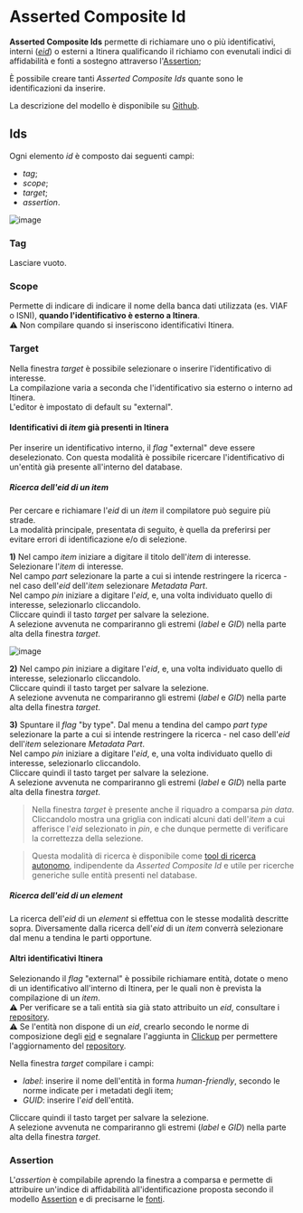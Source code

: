 # Asserted Composite Id

**Asserted Composite Ids** permette di richiamare uno o più identificativi, interni ([_eid_](identifiers.md)) o esterni a Itinera qualificando il richiamo con evenutali indici di affidabilità e fonti a sostegno attraverso l'[Assertion](Assertion_Brick.md);  

È possibile creare tanti _Asserted Composite Ids_ quante sono le identificazioni da inserire.  

La descrizione del modello è disponibile su [Github](https://github.com/vedph/cadmus-bricks-shell/blob/master/projects/myrmidon/cadmus-refs-asserted-ids/README.md#asserted-composite-id).  

## Ids

Ogni elemento _id_ è composto dai seguenti campi:  
* _tag_;
* _scope_;  
* _target_;
* _assertion_.

![image](https://github.com/petrarchsitinera/linee-guida/assets/123007762/818301a7-f4a2-446b-bd06-78b2a681a283)

### Tag
Lasciare vuoto.

### Scope
Permette di indicare di indicare il nome della banca dati utilizzata (es. VIAF o ISNI), **quando l'identificativo è esterno a Itinera**.    
⚠️ Non compilare quando si inseriscono identificativi Itinera.

### Target
Nella finestra _target_ è possibile selezionare o inserire l'identificativo di interesse.  
La compilazione varia a seconda che l'identificativo sia esterno o interno ad Itinera.  
L'editor è impostato di default su "external".  

#### Identificativi di _item_ già presenti in Itinera
Per inserire un identificativo interno, il _flag_ "external" deve essere deselezionato.
Con questa modalità è possibile ricercare l'identificativo di un'entità già presente all'interno del database.

##### Ricerca dell'_eid_ di un _item_
Per cercare e richiamare l'_eid_ di un _item_ il compilatore può seguire più strade.  
La modalità principale, presentata di seguito, è quella da preferirsi per evitare errori di identificazione e/o di selezione.

**1)** Nel campo _item_ iniziare a digitare il titolo dell'_item_ di interesse.  
Selezionare l'_item_ di interesse.  
Nel campo _part_ selezionare la parte a cui si intende restringere la ricerca - nel caso dell'_eid_ dell'_item_ selezionare _Metadata Part_.  
Nel campo _pin_ iniziare a digitare l'_eid_, e, una volta individuato quello di interesse, selezionarlo cliccandolo.  
Cliccare quindi il tasto _target_ per salvare la selezione.  
A selezione avvenuta ne compariranno gli estremi (_label_ e _GID_) nella parte alta della finestra _target_.  

![image](https://github.com/petrarchsitinera/linee-guida/assets/123007762/c0c83618-b29a-4393-955a-0183e7d1573e)

**2)** Nel campo _pin_ iniziare a digitare l'_eid_, e, una volta individuato quello di interesse, selezionarlo cliccandolo.  
Cliccare quindi il tasto target per salvare la selezione.  
A selezione avvenuta ne compariranno gli estremi (_label_ e _GID_) nella parte alta della finestra _target_.  

**3)** Spuntare il _flag_ "by type".
Dal menu a tendina del campo _part type_ selezionare la parte a cui si intende restringere la ricerca - nel caso dell'_eid_ dell'_item_ selezionare _Metadata Part_.    
Nel campo _pin_ iniziare a digitare l'_eid_, e, una volta individuato quello di interesse, selezionarlo cliccandolo.  
Cliccare quindi il tasto target per salvare la selezione.  
A selezione avvenuta ne compariranno gli estremi (_label_ e _GID_) nella parte alta della finestra _target_.  

> Nella finestra _target_ è presente anche il riquadro a comparsa _pin data_. Cliccandolo mostra una griglia con indicati alcuni dati dell'_item_ a cui afferisce l'_eid_ selezionato in _pin_, e che dunque permette di verificare la correttezza della selezione.

> Questa modalità di ricerca è disponibile come [tool di ricerca autonomo](lookup_tool.md), indipendente da _Asserted Composite Id_ e utile per ricerche generiche sulle entità presenti nel database.  


##### Ricerca dell'_eid_ di un _element_
La ricerca dell'_eid_ di un _element_ si effettua con le stesse modalità descritte sopra. Diversamente dalla ricerca dell'_eid_ di un _item_ converrà selezionare dal menu a tendina le parti opportune.  

#### Altri identificativi Itinera
Selezionando il _flag_ "external" è possibile richiamare entità, dotate o meno di un identificativo all'interno di Itinera, per le quali non è prevista la compilazione di un _item_.  
⚠️ Per verificare se a tali entità sia già stato attribuito un _eid_, consultare i [repository](repository.md).  
⚠️ Se l'entità non dispone di un _eid_, crearlo secondo le norme di composizione degli [eid](identifiers.md) e segnalare l'aggiunta in [Clickup](https://app.clickup.com/) per permettere l'aggiornamento del [repository](repository.md).   

Nella finestra _target_ compilare i campi:
* _label_: inserire il nome dell'entità in forma _human-friendly_, secondo le norme indicate per i metadati degli item;
* _GUID_: inserire l'_eid_ dell'entità.

Cliccare quindi il tasto target per salvare la selezione.  
A selezione avvenuta ne compariranno gli estremi (_label_ e _GID_) nella parte alta della finestra _target_.  

### Assertion
L'_assertion_ è compilabile aprendo la finestra a comparsa e permette di attribuire un'indice di affidabilità all'identificazione proposta secondo il modello [Assertion](Assertion_Brick.md) e di precisarne le [fonti](Docref_Brick.md).  
  
